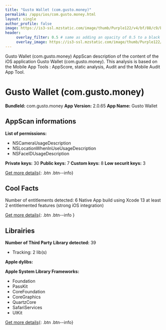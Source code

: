 ```yaml
---
title: "Gusto Wallet (com.gusto.money)"
permalink: /apps/ios/com.gusto.money.html
layout: single
author_profile: false
image: https://is3-ssl.mzstatic.com/image/thumb/Purple122/v4/bf/88/c9/bf88c9a3-4ca1-63bb-cc3d-3d48f089dbab/ReleaseAppIcon-1x_U007emarketing-0-7-0-85-220.png/512x512bb.jpg
header: 
     overlay_filter: 0.5 # same as adding an opacity of 0.5 to a black background
     overlay_image: https://is3-ssl.mzstatic.com/image/thumb/Purple122/v4/bf/88/c9/bf88c9a3-4ca1-63bb-cc3d-3d48f089dbab/ReleaseAppIcon-1x_U007emarketing-0-7-0-85-220.png/512x512bb.jpg
---
```

Gusto Wallet (com.gusto.money) AppScan description of the content of the iOS application Gusto Wallet (com.gusto.money). This analysis is based on the Mobile App Tools : AppScore, static analysis, Audit and the Mobile Audit App Tool.

# Gusto Wallet (com.gusto.money)

**BundleId:** com.gusto.money
**App Version:** 2.0.65
**App Name:** Gusto Wallet


## AppScan informations 

**List of permissions:** 
- NSCameraUsageDescription
- NSLocationWhenInUseUsageDescription
- NSFaceIDUsageDescription
  
  
**Private keys:** 30
**Public keys:** 7
**Custom keys:** 8
**Low securit keys:** 3
  
[Get more details](/pricing.html){: .btn .btn--info}

## Cool Facts

Number of entitlements detected: 6
Native App
build using Xcode 13
at least 2 entitlemented features (strong iOS integration)
  
[Get more details](/pricing.html){: .btn .btn--info }

## Librairies 
**Number of Third Party Library detected:** 39
- Tracking: 2 lib(s)


**Apple dylibs:**


**Apple System Library Frameworks:**
- Foundation
- PassKit
- CoreFoundation
- CoreGraphics
- QuartzCore
- SafariServices
- UIKit


  
[Get more details](/pricing.html){: .btn .btn--info}

